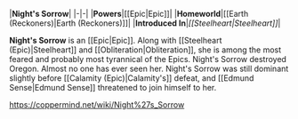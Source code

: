 |**Night's Sorrow**|
|-|-|
|**Powers**|[[Epic\|Epic]]|
|**Homeworld**|[[Earth (Reckoners)\|Earth (Reckoners)]]|
|**Introduced In**|*[[Steelheart\|Steelheart]]*|

**Night's Sorrow** is an [[Epic\|Epic]].
Along with [[Steelheart (Epic)\|Steelheart]] and [[Obliteration\|Obliteration]], she is among the most feared and probably most tyrannical of the Epics. Night's Sorrow destroyed Oregon. Almost no one has ever seen her.
Night's Sorrow was still dominant slightly before [[Calamity (Epic)\|Calamity's]] defeat, and [[Edmund Sense\|Edmund Sense]] threatened to join himself to her.



https://coppermind.net/wiki/Night%27s_Sorrow
